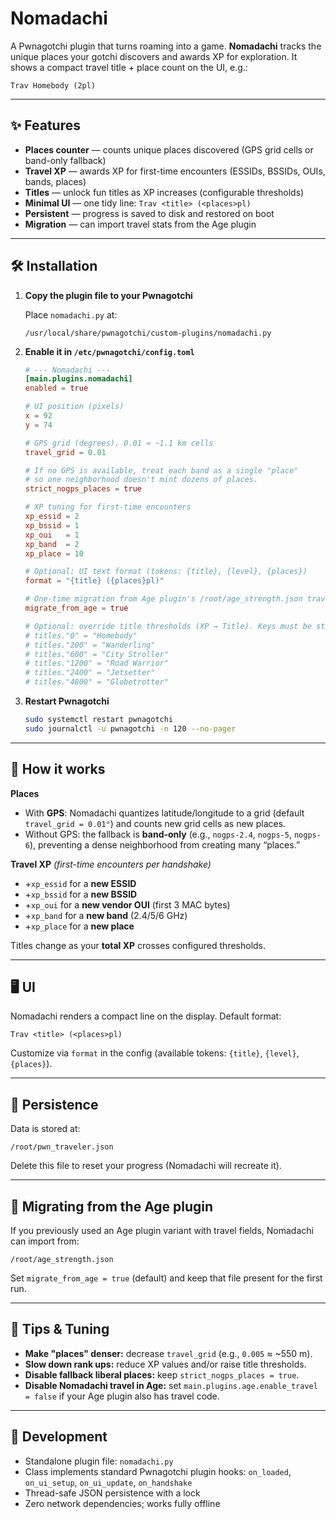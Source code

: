 # Nomadachi

A Pwnagotchi plugin that turns roaming into a game. **Nomadachi** tracks the unique places your gotchi discovers and awards XP for exploration. It shows a compact travel title + place count on the UI, e.g.:

```
Trav Homebody (2pl)
```

---

## ✨ Features
- **Places counter** — counts unique places discovered (GPS grid cells or band-only fallback)
- **Travel XP** — awards XP for first-time encounters (ESSIDs, BSSIDs, OUIs, bands, places)
- **Titles** — unlock fun titles as XP increases (configurable thresholds)
- **Minimal UI** — one tidy line: `Trav <title> (<places>pl)`
- **Persistent** — progress is saved to disk and restored on boot
- **Migration** — can import travel stats from the Age plugin

---

## 🛠 Installation
1. **Copy the plugin file to your Pwnagotchi**

   Place `nomadachi.py` at:
   
   ```
   /usr/local/share/pwnagotchi/custom-plugins/nomadachi.py
   ```

2. **Enable it in `/etc/pwnagotchi/config.toml`**

   ```toml
   # --- Nomadachi ---
   [main.plugins.nomadachi]
   enabled = true

   # UI position (pixels)
   x = 92
   y = 74

   # GPS grid (degrees). 0.01 ≈ ~1.1 km cells
   travel_grid = 0.01

   # If no GPS is available, treat each band as a single "place"
   # so one neighborhood doesn't mint dozens of places.
   strict_nogps_places = true

   # XP tuning for first-time encounters
   xp_essid = 2
   xp_bssid = 1
   xp_oui   = 1
   xp_band  = 2
   xp_place = 10

   # Optional: UI text format (tokens: {title}, {level}, {places})
   format = "{title} ({places}pl)"

   # One-time migration from Age plugin's /root/age_strength.json travel fields
   migrate_from_age = true

   # Optional: override title thresholds (XP → Title). Keys must be strings in TOML:
   # titles."0" = "Homebody"
   # titles."200" = "Wanderling"
   # titles."600" = "City Stroller"
   # titles."1200" = "Road Warrior"
   # titles."2400" = "Jetsetter"
   # titles."4800" = "Globetrotter"
   ```

3. **Restart Pwnagotchi**

   ```bash
   sudo systemctl restart pwnagotchi
   sudo journalctl -u pwnagotchi -n 120 --no-pager
   ```

---

## 🧭 How it works
**Places**
- With **GPS**: Nomadachi quantizes latitude/longitude to a grid (default `travel_grid = 0.01°`) and counts new grid cells as new places.
- Without GPS: the fallback is **band-only** (e.g., `nogps-2.4`, `nogps-5`, `nogps-6`), preventing a dense neighborhood from creating many “places.”

**Travel XP** *(first-time encounters per handshake)*
- +`xp_essid` for a **new ESSID**
- +`xp_bssid` for a **new BSSID**
- +`xp_oui` for a **new vendor OUI** (first 3 MAC bytes)
- +`xp_band` for a **new band** (2.4/5/6 GHz)
- +`xp_place` for a **new place**

Titles change as your **total XP** crosses configured thresholds.

---

## 🖥 UI
Nomadachi renders a compact line on the display. Default format:

```
Trav <title> (<places>pl)
```

Customize via `format` in the config (available tokens: `{title}`, `{level}`, `{places}`).

---

## 💾 Persistence
Data is stored at:

```
/root/pwn_traveler.json
```

Delete this file to reset your progress (Nomadachi will recreate it).

---

## 🔁 Migrating from the Age plugin
If you previously used an Age plugin variant with travel fields, Nomadachi can import from:

```
/root/age_strength.json
```

Set `migrate_from_age = true` (default) and keep that file present for the first run.

---

## 🔧 Tips & Tuning
- **Make "places" denser:** decrease `travel_grid` (e.g., `0.005` ≈ ~550 m).
- **Slow down rank ups:** reduce XP values and/or raise title thresholds.
- **Disable fallback liberal places:** keep `strict_nogps_places = true`.
- **Disable Nomadachi travel in Age:** set `main.plugins.age.enable_travel = false` if your Age plugin also has travel code.

---

## 🧪 Development
- Standalone plugin file: `nomadachi.py`
- Class implements standard Pwnagotchi plugin hooks: `on_loaded`, `on_ui_setup`, `on_ui_update`, `on_handshake`
- Thread-safe JSON persistence with a lock
- Zero network dependencies; works fully offline
